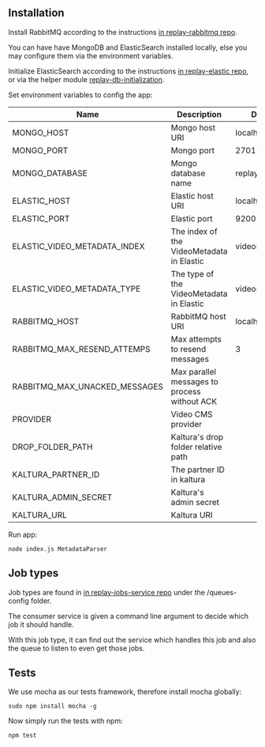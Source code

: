 ## Installation
Install RabbitMQ according to the instructions [in replay-rabbitmq repo](https://github.com/linnovate/replay-common/tree/develop/replay-rabbitmq).

You can have have MongoDB and ElasticSearch installed locally, else you may configure them via the environment variables.

Initialize ElasticSearch according to the instructions [in replay-elastic repo](https://github.com/linnovate/replay-common/tree/develop/replay-elastic), or via the helper module [replay-db-initialization](https://github.com/linnovate/replay-common/tree/develop/replay-db-initialization).

Set environment variables to config the app:

| Name                          | Description                                  | Default        |
|-------------------------------|----------------------------------------------|----------------|
| MONGO_HOST                    | Mongo host URI                               | localhost      |
| MONGO_PORT                    | Mongo port                                   | 27017          |
| MONGO_DATABASE                | Mongo database name                          | replay_dev     |
| ELASTIC_HOST                  | Elastic host URI                             | localhost      |
| ELASTIC_PORT                  | Elastic port                                 | 9200           |
| ELASTIC_VIDEO_METADATA_INDEX  | The index of the VideoMetadata in Elastic    | videometadatas |
| ELASTIC_VIDEO_METADATA_TYPE   | The type of the VideoMetadata in Elastic     | videometadata  |
| RABBITMQ_HOST                 | RabbitMQ host URI                            | localhost      |
| RABBITMQ_MAX_RESEND_ATTEMPS   | Max attempts to resend messages              | 3              |
| RABBITMQ_MAX_UNACKED_MESSAGES | Max parallel messages to process without ACK |                |
| PROVIDER                      | Video CMS provider                           |                |
| DROP_FOLDER_PATH              | Kaltura's drop folder relative path          |                |
| KALTURA_PARTNER_ID            | The partner ID in kaltura                    |                |
| KALTURA_ADMIN_SECRET          | Kaltura's admin secret                       |                |
| KALTURA_URL                   | Kaltura URI                                  |                |


Run app:
```
node index.js MetadataParser
```

## Job types
Job types are found in [in replay-jobs-service repo](https://github.com/linnovate/replay-common/tree/develop/replay-jobs-service) under the /queues-config folder.

The consumer service is given a command line argument to decide which job it should handle.

With this job type, it can find out the service which handles this job and also the queue to listen to even get those jobs.

## Tests
We use mocha as our tests framework, therefore install mocha globally:
```
sudo npm install mocha -g
```

Now simply run the tests with npm:
```
npm test
```

